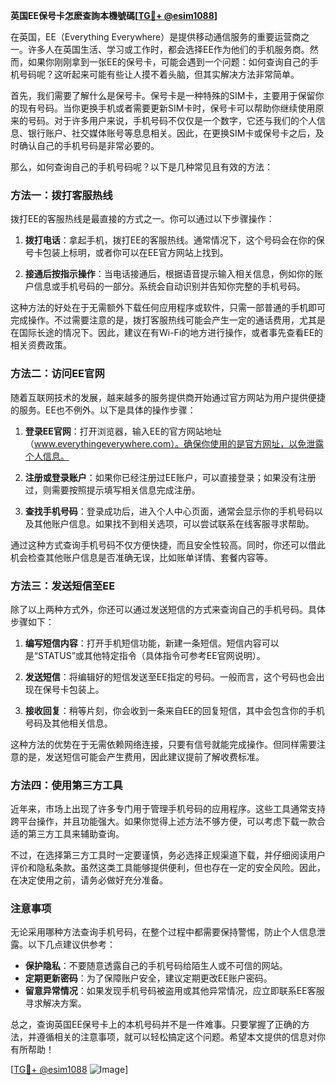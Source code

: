 **英国EE保号卡怎麽查詢本機號碼[[TG💪+ @esim1088](https://t.me/s/esim1088)]**

在英国，EE（Everything Everywhere）是提供移动通信服务的重要运营商之一。许多人在英国生活、学习或工作时，都会选择EE作为他们的手机服务商。然而，如果你刚刚拿到一张EE的保号卡，可能会遇到一个问题：如何查询自己的手机号码呢？这听起来可能有些让人摸不着头脑，但其实解决方法非常简单。

首先，我们需要了解什么是保号卡。保号卡是一种特殊的SIM卡，主要用于保留你的现有号码。当你更换手机或者需要更新SIM卡时，保号卡可以帮助你继续使用原来的号码。对于许多用户来说，手机号码不仅仅是一个数字，它还与我们的个人信息、银行账户、社交媒体账号等息息相关。因此，在更换SIM卡或保号卡之后，及时确认自己的手机号码是非常必要的。

那么，如何查询自己的手机号码呢？以下是几种常见且有效的方法：

### 方法一：拨打客服热线

拨打EE的客服热线是最直接的方式之一。你可以通过以下步骤操作：

1. **拨打电话**：拿起手机，拨打EE的客服热线。通常情况下，这个号码会在你的保号卡包装上标明，或者你可以在EE官方网站上找到。
   
2. **接通后按指示操作**：当电话接通后，根据语音提示输入相关信息，例如你的账户信息或手机号码的一部分。系统会自动识别并告知你完整的手机号码。

这种方法的好处在于无需额外下载任何应用程序或软件，只需一部普通的手机即可完成操作。不过需要注意的是，拨打客服热线可能会产生一定的通话费用，尤其是在国际长途的情况下。因此，建议在有Wi-Fi的地方进行操作，或者事先查看EE的相关资费政策。

### 方法二：访问EE官网

随着互联网技术的发展，越来越多的服务提供商开始通过官方网站为用户提供便捷的服务。EE也不例外。以下是具体的操作步骤：

1. **登录EE官网**：打开浏览器，输入EE的官方网站地址（www.everythingeverywhere.com）。确保你使用的是官方网址，以免泄露个人信息。

2. **注册或登录账户**：如果你已经注册过EE账户，可以直接登录；如果没有注册过，则需要按照提示填写相关信息完成注册。

3. **查找手机号码**：登录成功后，进入个人中心页面，通常会显示你的手机号码以及其他账户信息。如果找不到相关选项，可以尝试联系在线客服寻求帮助。

通过这种方式查询手机号码不仅方便快捷，而且安全性较高。同时，你还可以借此机会检查其他账户信息是否准确无误，比如账单详情、套餐内容等。

### 方法三：发送短信至EE

除了以上两种方式外，你还可以通过发送短信的方式来查询自己的手机号码。具体步骤如下：

1. **编写短信内容**：打开手机短信功能，新建一条短信。短信内容可以是“STATUS”或其他特定指令（具体指令可参考EE官网说明）。

2. **发送短信**：将编辑好的短信发送至EE指定的号码。一般而言，这个号码也会出现在保号卡包装上。

3. **接收回复**：稍等片刻，你会收到一条来自EE的回复短信，其中会包含你的手机号码及其他相关信息。

这种方法的优势在于无需依赖网络连接，只要有信号就能完成操作。但同样需要注意的是，发送短信可能会产生费用，因此建议提前了解收费标准。

### 方法四：使用第三方工具

近年来，市场上出现了许多专门用于管理手机号码的应用程序。这些工具通常支持跨平台操作，并且功能强大。如果你觉得上述方法不够方便，可以考虑下载一款合适的第三方工具来辅助查询。

不过，在选择第三方工具时一定要谨慎，务必选择正规渠道下载，并仔细阅读用户评价和隐私条款。虽然这类工具能够提供便利，但也存在一定的安全风险。因此，在决定使用之前，请务必做好充分准备。

### 注意事项

无论采用哪种方法查询手机号码，在整个过程中都需要保持警惕，防止个人信息泄露。以下几点建议供参考：

- **保护隐私**：不要随意透露自己的手机号码给陌生人或不可信的网站。
- **定期更新密码**：为了保障账户安全，建议定期更改EE账户密码。
- **留意异常情况**：如果发现手机号码被盗用或其他异常情况，应立即联系EE客服寻求解决方案。

总之，查询英国EE保号卡上的本机号码并不是一件难事。只要掌握了正确的方法，并遵循相关的注意事项，就可以轻松搞定这个问题。希望本文提供的信息对你有所帮助！

[[TG💪+ @esim1088](https://t.me/s/esim1088) ![Image](https://i.postimg.cc/4NQfJmqS/Snipaste-2025-05-13-00-14-12.png)]